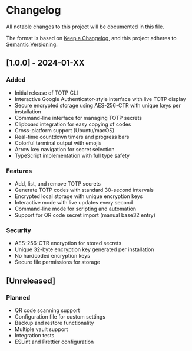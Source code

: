 # Changelog

All notable changes to this project will be documented in this file.

The format is based on [Keep a Changelog](https://keepachangelog.com/en/1.0.0/),
and this project adheres to [Semantic Versioning](https://semver.org/spec/v2.0.0.html).

## [1.0.0] - 2024-01-XX

### Added
- Initial release of TOTP CLI
- Interactive Google Authenticator-style interface with live TOTP display
- Secure encrypted storage using AES-256-CTR with unique keys per installation
- Command-line interface for managing TOTP secrets
- Clipboard integration for easy copying of codes
- Cross-platform support (Ubuntu/macOS)
- Real-time countdown timers and progress bars
- Colorful terminal output with emojis
- Arrow key navigation for secret selection
- TypeScript implementation with full type safety

### Features
- Add, list, and remove TOTP secrets
- Generate TOTP codes with standard 30-second intervals
- Encrypted local storage with unique encryption keys
- Interactive mode with live updates every second
- Command-line mode for scripting and automation
- Support for QR code secret import (manual base32 entry)

### Security
- AES-256-CTR encryption for stored secrets
- Unique 32-byte encryption key generated per installation
- No hardcoded encryption keys
- Secure file permissions for storage

## [Unreleased]

### Planned
- QR code scanning support
- Configuration file for custom settings
- Backup and restore functionality
- Multiple vault support
- Integration tests
- ESLint and Prettier configuration
